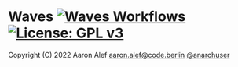 # Waves [![Waves Workflows](https://github.com/anarchuser/Waves/actions/workflows/Waves.yml/badge.svg)](https://github.com/anarchuser/Waves/actions) [![License: GPL v3](https://img.shields.io/badge/License-GPLv3-blue.svg)](https://github.com/anarchuser/Waves/blob/master/LICENSE)

Copyright (C) 2022 Aaron Alef <aaron.alef@code.berlin> [@anarchuser](https://github.com/anarchuser)
